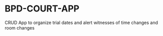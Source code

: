 # BPD-COURT-APP
CRUD App to organize trial dates and alert witnesses of time changes and room changes
